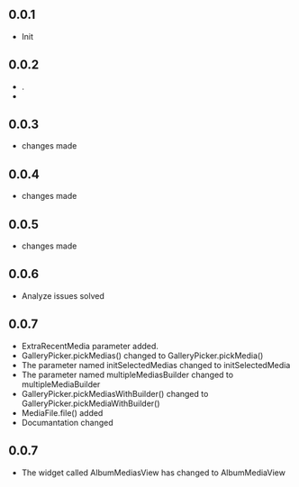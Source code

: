 ## 0.0.1

* Init

## 0.0.2

* .
* 
## 0.0.3

* changes made


## 0.0.4

* changes made


## 0.0.5

* changes made

## 0.0.6

* Analyze issues solved

## 0.0.7

* ExtraRecentMedia parameter added.
* GalleryPicker.pickMedias() changed to GalleryPicker.pickMedia()
* The parameter named initSelectedMedias changed to initSelectedMedia
* The parameter named multipleMediasBuilder changed to multipleMediaBuilder
* GalleryPicker.pickMediasWithBuilder() changed to GalleryPicker.pickMediaWithBuilder()
* MediaFile.file() added
* Documantation changed
  
## 0.0.7

* The widget called AlbumMediasView has changed to AlbumMediaView

